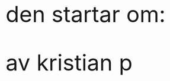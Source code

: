 

den startar om: 
<html> 
<head>
<meta name="viewport" content="width=device-width, initial-scale=1">
<style>
  p {

  text-align: center;
  font-size: 60px;
  margin-top: 10px;
}
</style>
</head>
<body>

<p id="demo"></p>

<script>
// Set the date we're counting down to
var countDownDate = new Date("Aug 19, 2020 09:00:00").getTime();

// Update the count down every 1 second
var x = setInterval(function() {

  // Get today's date and time
  var now = new Date().getTime();
    
  // Find the distance between now and the count down date
  var distance = countDownDate - now;
    
  // Time calculations for days, hours, minutes and seconds
  var days = Math.floor(distance / (1000 * 60 * 60 * 24));
  var hours = Math.floor((distance % (1000 * 60 * 60 * 24)) / (1000 * 60 * 60));
  var minutes = Math.floor((distance % (1000 * 60 * 60)) / (1000 * 60));
  var seconds = Math.floor((distance % (1000 * 60)) / 1000);
    
  // Output the result in an element with id="demo"
  document.getElementById("demo").innerHTML = days + "d " + hours + "h "
  + minutes + "m " + seconds + "s ";
    
  // If the count down is over, write some text 
  if (distance < 0) {
    clearInterval(x);
    document.getElementById("demo").innerHTML = "den har starat :(";
  }
}, 1000);
</script>
av kristian p 
